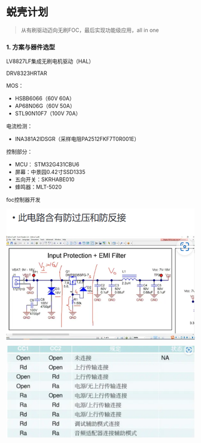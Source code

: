 # 蜕壳计划

> 从有刷驱动迈向无刷FOC，最后实现功能级应用，all in one

### 1. 方案与器件选型

LV8827LF集成无刷电机驱动（HAL）

DRV8323HRTAR

MOS：

* HSBB6066（60V 60A）
* AP68N06G（60V 50A）
* STL90N10F7（100V 70A）

电流检测：

* INA381A2IDSGR（采样电阻PA2512FKF7T0R001E）

控制部分：

* MCU： STM32G431CBU6
* 屏幕：中景园0.42寸SSD1335
* 五向开关：SKRHABE010
* 蜂鸣器：MLT-5020

foc控制器开发

![image-20230407190104127](assets/image-20230407190104127.png)

![image-20230407193259748](assets/image-20230407193259748.png)